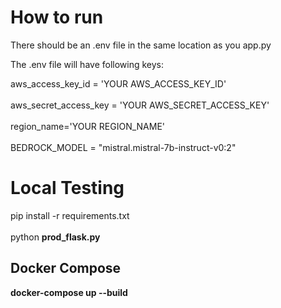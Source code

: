 # How to run
There should be an .env file in the same location as you app.py

The .env file will have following keys:

aws_access_key_id = 'YOUR AWS_ACCESS_KEY_ID' \
\
aws_secret_access_key = 'YOUR AWS_SECRET_ACCESS_KEY' \
\
region_name='YOUR REGION_NAME' \
\
BEDROCK_MODEL = "mistral.mistral-7b-instruct-v0:2"


# Local Testing
pip install -r requirements.txt \
\
python **prod_flask.py**


## Docker Compose

**docker-compose up --build**
